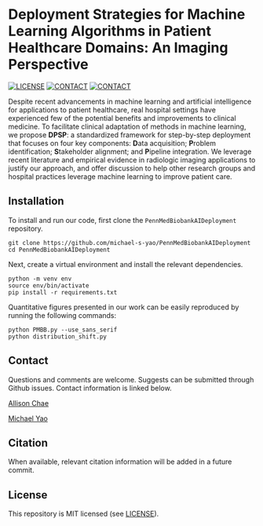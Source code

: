 # Deployment Strategies for Machine Learning Algorithms in Patient Healthcare Domains: An Imaging Perspective

[![LICENSE](https://img.shields.io/badge/license-MIT-green.svg)](LICENSE.md)
[![CONTACT](https://img.shields.io/badge/contact-jisoo.chae%40pennmedicine.upenn.edu-blue)](mailto:jisoo.chae@pennmedicine.upenn.edu)
[![CONTACT](https://img.shields.io/badge/contact-michael.yao%40pennmedicine.upenn.edu-blue)](mailto:michael.yao@pennmedicine.upenn.edu)

Despite recent advancements in machine learning and artificial intelligence for applications to patient healthcare, real hospital settings have experienced few of the potential benefits and improvements to clinical medicine. To facilitate clinical adaptation of methods in machine learning, we propose **DPSP**: a standardized framework for step-by-step deployment that focuses on four key components: **D**ata acquisition; **P**roblem identification; **S**takeholder alignment; and **P**ipeline integration. We leverage recent literature and empirical evidence in radiologic imaging applications to justify our approach, and offer discussion to help other research groups and hospital practices leverage machine learning to improve patient care.

## Installation

To install and run our code, first clone the `PennMedBiobankAIDeployment` repository.

```
git clone https://github.com/michael-s-yao/PennMedBiobankAIDeployment
cd PennMedBiobankAIDeployment
```

Next, create a virtual environment and install the relevant dependencies.

```
python -m venv env
source env/bin/activate
pip install -r requirements.txt
```

Quantitative figures presented in our work can be easily reproduced by running the following commands:

```
python PMBB.py --use_sans_serif
python distribution_shift.py
```

## Contact

Questions and comments are welcome. Suggests can be submitted through Github issues. Contact information is linked below.

[Allison Chae](mailto:jisoo.chae@pennmedicine.upenn.edu)

[Michael Yao](mailto:michael.yao@pennmedicine.upenn.edu)

## Citation

When available, relevant citation information will be added in a future commit.

## License

This repository is MIT licensed (see [LICENSE](LICENSE)).
